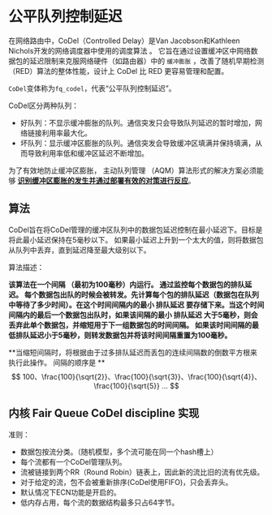 # 公平队列控制延迟

在网络路由中，CoDel（Controlled Delay）是Van Jacobson和Kathleen Nichols开发的网络调度器中使用的调度算法 。 它旨在通过设置缓冲区中网络数据包的延迟限制来克服网络硬件（如路由器）中的 `缓冲膨胀` ，改善了随机早期检测（RED）算法的整体性能，设计上 CoDel 比 RED 更容易管理和配置。

`CoDel`变体称为`fq_codel`，代表“公平队列控制延迟”。

CoDel区分两种队列：

- 好队列：不显示缓冲膨胀的队列。通信突发只会导致队列延迟的暂时增加，网络链接利用率最大化。
- 坏队列：显示缓冲区膨胀的队列。通信突发会导致缓冲区填满并保持填满，从而导致利用率低和缓冲区延迟不断增加。

为了有效地防止缓冲区膨胀， 主动队列管理 （AQM）算法形式的解决方案必须能够 **<u>识别缓冲区膨胀的发生并通过部署有效的对策进行反应</u>**。

## 算法

CoDel旨在将CoDel管理的缓冲区队列中的数据包延迟控制在最小延迟下。目标是将此最小延迟保持在5毫秒以下。 如果最小延迟上升到一个太大的值，则将数据包从队列中丢弃，直到延迟降至最大级别以下。 

算法描述：

**该算法在一个间隔 （最初为100毫秒）内运行。 通过监控每个数据包的排队延迟。 每个数据包出队的时候会被转发。先计算每个包的排队延迟（数据包在队列中等待了多少时间）。在这个时间间隔内的最小 排队延迟 要存储下来。当这个时间间隔内的最后一个数据包出队时，如果该间隔的最小 排队延迟 大于5毫秒，则会丢弃此单个数据包，并缩短用于下一组数据包的时间间隔。 如果该时间间隔的最低排队延迟小于5毫秒，则转发数据包并将该时间间隔重置为100毫秒。**

**当缩短间隔时，将根据由于过多排队延迟而丢包的连续间隔数的倒数平方根来执行此操作。 间隔的顺序是 **
$$
100、\frac{100}{\sqrt{2}}、\frac{100}{\sqrt{3}}、\frac{100}{\sqrt{4}}、\frac{100}{\sqrt{5}}    ...
$$


## 内核 Fair Queue CoDel discipline 实现

准则：

- 数据包按流分类。（随机模型，多个流可能在同一个hash槽上）
- 每个流都有一个CoDel管理队列。
- 流被链接到两个RR（Round Robin）链表上，因此新的流比旧的流有优先级。
- 对于给定的流，包不会被重新排序(CoDel使用FIFO)，只会丢弃头。
- 默认情况下ECN功能是开启的。
- 低内存占用，每个流的数据结构最多只占64字节。

